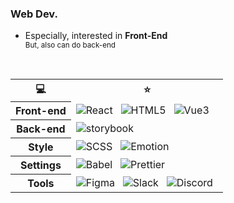 <div>
  <h3 align="left">Web Dev.</h3>
  <ul align="left">
  <li>Especially, interested in <strong>Front-End</strong></li>
  <small>But, also can do back-end</small>
  </ul>
  <br />
</div>

<table align="left">
  <tr>
    <th>💻</th>
    <th>⭐️</th>
  </tr>

  <tr>
    <th>
    Front-end
    </th>
  <td>
    <img alt="React" src="https://img.shields.io/badge/React-61DAFB?style=for-the-badge&logo=React&logoColor=white"/></a> &nbsp
    <img alt="HTML5" src="https://img.shields.io/badge/JavaScript-F7DF1E?style=for-the-badge&logo=JavaScript&logoColor=white"/></a> &nbsp
    <img alt="Vue3" src="https://img.shields.io/badge/JQuery-0769AD?style=for-the-badge&logo=JQuery&logoColor=white"/></a> &nbsp
    <!-- <img alt="HTML5" src="https://img.shields.io/badge/HTML5-E34F26?style=for-the-badge&logo=HTML5&logoColor=white"/></a> &nbsp
    <img alt="HTML5" src="https://img.shields.io/badge/CSS3-1572B6?style=for-the-badge&logo=CSS3&logoColor=white"/></a> &nbsp -->
  </td>
  </tr>
  <tr>
    <th>
    Back-end
    </th>
    <td>
    <img alt="storybook" src="https://img.shields.io/badge/Spring-6DB33F?style=for-the-badge&logo=Spring&logoColor=white"/></a> &nbsp
    </td>
  </tr>
  <tr>
    <th>
    Style
    </th>
    <td>
    <img alt="SCSS" src="https://img.shields.io/badge/Sass-CC6699?style=for-the-badge&logo=Sass&logoColor=white"/></a> &nbsp
    <img alt="Emotion" src="https://img.shields.io/badge/Emotion-e599f7?style=for-the-badge&logo=Emotion"/></a> &nbsp
    </td>
  </tr>
  <tr>
    <th>
    Settings
    </th>
    <td>
    <!-- <img alt="Webpack" src="https://img.shields.io/badge/Webpack-8DD6F9?style=for-the-badge&logo=Webpack&logoColor=white"/></a> &nbsp -->
    <img alt="Babel" src="https://img.shields.io/badge/Babel-F9DC3E?style=for-the-badge&logo=Babel&logoColor=white"/></a> &nbsp
    <!-- <img alt="ESLint" src="https://img.shields.io/badge/Eslint-4B32C3?style=for-the-badge&logo=Eslint&logoColor=white"/></a> &nbsp -->
    <img alt="Prettier" src="https://img.shields.io/badge/Prettier-F7B93E?style=for-the-badge&logo=Prettier&logoColor=white"/></a> &nbsp
    </td>
  </tr>
  <tr>
    <th>
    Tools
    </th>
    <td>
    <img alt="Figma" src="https://img.shields.io/badge/Figma-F24E1E?style=for-the-badge&logo=Figma&logoColor=white"/></a> &nbsp
    <img alt="Slack" src="https://img.shields.io/badge/Slack-862e9c?style=for-the-badge"/></a> &nbsp
        <img alt="Discord" src="https://img.shields.io/badge/Discord-5865F2?style=for-the-badge&logo=Discord&logoColor=white"/></a> &nbsp
    <!-- <img alt="Notion" src="https://img.shields.io/badge/Notion-000000?style=for-the-badge&logo=Notion&logoColor=white"/></a> &nbsp -->
    </td>
  </tr>
</table>